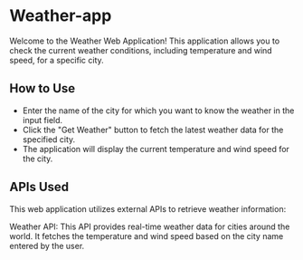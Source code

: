 # Weather-app
Welcome to the Weather Web Application! This application allows you to check the current weather conditions, including temperature and wind speed, for a specific city.
## How to Use
* Enter the name of the city for which you want to know the weather in the input field.
* Click the "Get Weather" button to fetch the latest weather data for the specified city.
* The application will display the current temperature and wind speed for the city.
## APIs Used
This web application utilizes external APIs to retrieve weather information:

Weather API: This API provides real-time weather data for cities around the world. It fetches the temperature and wind speed based on the city name entered by the user.
